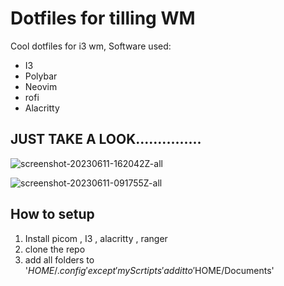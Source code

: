 # Dotfiles for tilling WM
Cool dotfiles for i3 wm, Software used:
- I3
- Polybar
- Neovim
- rofi
- Alacritty
## JUST TAKE A LOOK...............
![screenshot-20230611-162042Z-all](https://github.com/ibrahim317/dotfiles/assets/74654255/2b47a3c5-88fb-42e4-8a41-54612dd98392)

![screenshot-20230611-091755Z-all](https://github.com/ibrahim317/dotfiles/assets/74654255/9b21da4f-9b27-463e-b4fb-067f203f8960)
## How to setup
1. Install picom , I3 , alacritty , ranger
2. clone the repo
3. add all folders to '$HOME/.config' except 'myScrtipts' add it to '$HOME/Documents'
